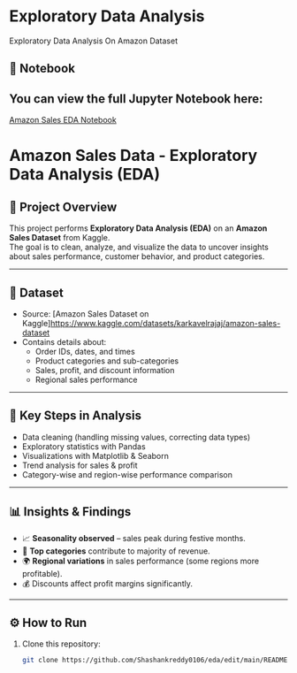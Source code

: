 # Exploratory Data Analysis
Exploratory Data Analysis On Amazon Dataset

## 📒 Notebook
## You can view the full Jupyter Notebook here:  
[Amazon Sales EDA Notebook](amazon-sales-dataset-eda.ipynb)


# Amazon Sales Data - Exploratory Data Analysis (EDA)

## 📌 Project Overview
This project performs **Exploratory Data Analysis (EDA)** on an **Amazon Sales Dataset** from Kaggle.  
The goal is to clean, analyze, and visualize the data to uncover insights about sales performance, customer behavior, and product categories.  

---

## 📂 Dataset
- Source: [Amazon Sales Dataset on Kaggle]https://www.kaggle.com/datasets/karkavelrajaj/amazon-sales-dataset 
- Contains details about:  
  - Order IDs, dates, and times  
  - Product categories and sub-categories  
  - Sales, profit, and discount information  
  - Regional sales performance  

---

## 🔑 Key Steps in Analysis
- Data cleaning (handling missing values, correcting data types)  
- Exploratory statistics with Pandas  
- Visualizations with Matplotlib & Seaborn  
- Trend analysis for sales & profit  
- Category-wise and region-wise performance comparison  

---

## 📊 Insights & Findings
- 📈 **Seasonality observed** – sales peak during festive months.  
- 🛒 **Top categories** contribute to majority of revenue.  
- 🌍 **Regional variations** in sales performance (some regions more profitable).  
- 💰 Discounts affect profit margins significantly.  

---

## ⚙️ How to Run
1. Clone this repository:  
   ```bash
   git clone https://github.com/Shashankreddy0106/eda/edit/main/README.md
